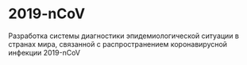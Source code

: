# 2019-nCoV
Разработка системы диагностики эпидемиологической ситуации в странах мира, связанной с распространением коронавирусной инфекции 2019-nCoV
